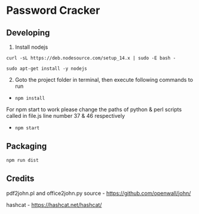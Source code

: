 # Password Cracker



## Developing

1. Install nodejs
```
curl -sL https://deb.nodesource.com/setup_14.x | sudo -E bash -  

sudo apt-get install -y nodejs
```
2. Goto the project folder in terminal, then execute following commands to run
 * ```npm install```

 For npm start to work please change the paths of python & perl scripts called in file.js line number 37 & 46 respectively
 * ```npm start```
 


## Packaging


```npm run dist```


## Credits

pdf2john.pl and office2john.py source - https://github.com/openwall/john/

hashcat - https://hashcat.net/hashcat/


		



  
